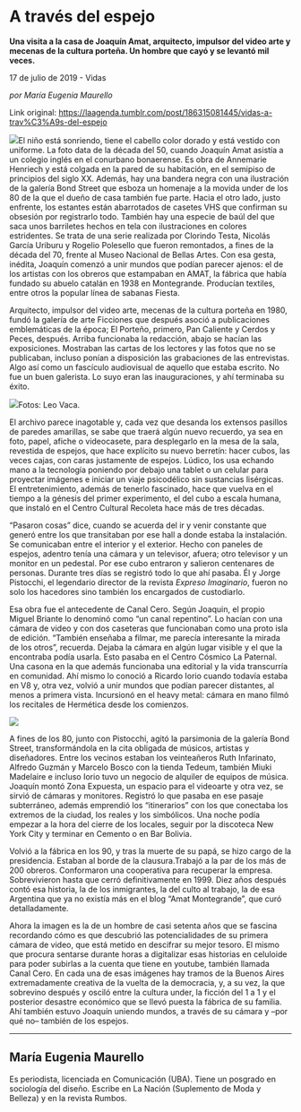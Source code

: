 # A través del espejo

**Una visita a la casa de Joaquín Amat, arquitecto, impulsor del video arte y mecenas de la cultura porteña. Un hombre que cayó y se levantó mil veces.**

17 de julio de 2019 - Vidas

_por María Eugenia Maurello_

Link original: https://laagenda.tumblr.com/post/186315081445/vidas-a-trav%C3%A9s-del-espejo

![](https://64.media.tumblr.com/41a2d94f3f5039c4b7f50f1c9149a021/98305d2f7d29922a-f7/s500x750/952fc318c892f8ac7f2251af14b1ee10b9231f84.jpg)El
niño está sonriendo, tiene el cabello color dorado y está vestido
con uniforme. La foto data de la década del 50, cuando Joaquín Amat
asistía a un colegio inglés en el conurbano bonaerense. Es obra de
Annemarie Henriech y está colgada en la pared de su habitación, en
el semipiso de principios del siglo XX. Además, hay una bandera
negra con una ilustración de la galería Bond Street que esboza un
homenaje a la movida under de los 80 de la que el dueño de casa
también fue parte. Hacia el otro lado, justo enfrente, los estantes
están abarrotados de casetes VHS que confirman su obsesión por
registrarlo todo. También hay una especie de baúl del que saca unos
barriletes hechos en tela con ilustraciones en colores estridentes.
Se trata de una serie realizada por Clorindo Testa, Nicolás García
Uriburu y Rogelio Polesello que fueron remontados, a fines de la
década del 70, frente al Museo Nacional de Bellas Artes.
Con esa gesta, inédita, Joaquín comenzó a unir mundos que podían
parecer ajenos: el de los artistas con los obreros que estampaban en
AMAT, la fábrica que había fundado su abuelo catalán en 1938 en
Montegrande. Producían textiles, entre otros la popular línea de
sabanas Fiesta.

Arquitecto,
impulsor del video arte, mecenas de la cultura porteña en 1980, fundó
la galería de arte Ficciones que después asoció a publicaciones
emblemáticas de la época; El Porteño, primero, Pan Caliente y
Cerdos y Peces, después. Arriba funcionaba la redacción, abajo se
hacían las exposiciones. Mostraban las cartas de los lectores y las
fotos que no se publicaban, incluso ponían a disposición las
grabaciones de las entrevistas. Algo así como un fascículo
audiovisual de aquello que estaba escrito. No fue un buen galerista.
Lo suyo eran las inauguraciones, y ahí terminaba su éxito.

![](https://64.media.tumblr.com/c43aa8261de7fd4de35e92b9dfa88708/98305d2f7d29922a-e9/s500x750/3c0102ef2769ec30d4f2df884d78a7a6053468c6.jpg)Fotos: Leo Vaca.

El
archivo parece inagotable y, cada vez que desanda los extensos
pasillos de paredes amarillas, se sabe que traerá algún nuevo recuerdo, ya sea en foto, papel, afiche o videocasete, para desplegarlo en la
mesa de la sala, revestida de espejos, que hace explícito su nuevo
berretín: hacer cubos, las veces cajas, con caras justamente de
espejos. Lúdico, los usa echando mano a la tecnología poniendo por
debajo una tablet o un celular para proyectar imágenes e iniciar un
viaje psicodélico sin sustancias lisérgicas. El entretenimiento, además de tenerlo fascinado, hace que vuelva en el tiempo a la
génesis del primer experimento, el del cubo a escala humana, que
instaló en el Centro Cultural Recoleta hace más de tres décadas.

“Pasaron
cosas” dice, cuando se acuerda del ir y venir constante que generó
entre los que transitaban por ese hall a donde estaba la instalación.
Se comunicaban entre el interior y el exterior. Hecho con paneles de
espejos, adentro tenía una cámara y un televisor, afuera; otro
televisor y un monitor en un pedestal. Por ese cubo entraron y
salieron centenares de personas. Durante tres días se registró todo
lo que ahí pasaba. Él y Jorge Pistocchi, el legendario director de
la revista *Expreso Imaginario*, fueron no solo los hacedores sino
también los encargados de custodiarlo.

Esa
obra fue el antecedente de Canal Cero. Según Joaquin, el propio
Miguel Briante lo denominó como “un canal repentino”. Lo hacían
con una cámara de video y con dos caseteras que funcionaban como una
proto isla de edición. “También enseñaba a filmar, me parecía
interesante la mirada de los otros”, recuerda. Dejaba la cámara en
algún lugar visible y el que la encontraba podía usarla. Esto
pasaba en el Centro Cósmico La Paternal. Una casona en la que además
funcionaba una editorial y la vida transcurría en comunidad. Ahí
mismo lo conoció a Ricardo Iorio cuando todavía estaba en V8 y,
otra vez, volvió a unir mundos que podían parecer distantes, al
menos a primera vista. Incursionó en el heavy metal: cámara en mano
filmó los recitales de Hermética desde los comienzos.

![](https://64.media.tumblr.com/cd52cfa16e6c18c6b7977217cb50f11c/98305d2f7d29922a-dc/s500x750/7dfba03f1f6a1773c901456ef0403362b53721c5.jpg)

A
fines de los 80, junto con Pistocchi, agitó la parsimonia de la
galería Bond Street, transformándola en la cita obligada de músicos,
artistas y diseñadores. Entre los vecinos estaban los veinteañeros
Ruth Infarinato, Alfredo Guzmán y Marcelo Bosco con la tienda
Tedeum, también Miuki Madelaire e incluso Iorio tuvo un negocio de
alquiler de equipos de música. Joaquín montó Zona Expuesta, un
espacio para el videoarte y otra vez, se sirvió de cámaras y
monitores. Registró lo que pasaba en ese pasaje subterráneo, además
emprendió los “itinerarios” con los que conectaba los extremos
de la ciudad, los reales y los simbólicos. Una noche podía empezar
a la hora del cierre de los locales, seguir por la discoteca New York
City y terminar en Cemento o en Bar Bolivia.

Volvió
a la fábrica en los 90, y tras la muerte de su papá, se hizo cargo
de la presidencia. Estaban al borde de la clausura.Trabajó a la par
de los más de 200 obreros. Conformaron una cooperativa para
recuperar la empresa. Sobrevivieron hasta que cerró definitivamente
en 1999. Diez años después contó esa historia, la de los
inmigrantes, la del culto al trabajo, la de esa Argentina que ya no
existía más en el blog “Amat Montegrande”, que curó
detalladamente.

Ahora
la imagen es la de un hombre de casi setenta años que se fascina
recordando cómo es que descubrió las potencialidades de su primera
cámara de video, que está metido en descifrar su mejor tesoro. El
mismo que procura sentarse durante horas a digitalizar esas historias
en celuloide para poder subirlas a la cuenta que tiene en youtube,
también llamada Canal Cero. En cada una de esas imágenes hay tramos
de la Buenos Aires extremadamente creativa de la vuelta de la
democracia, y, a su vez, la que sobrevino después y osciló entre la
cultura under, la ficción del 1 a 1 y el posterior desastre
económico que se llevó puesta la fábrica de su familia. Ahí
también estuvo Joaquín uniendo mundos, a través de su cámara y –por qué no– también de los espejos.



---

María Eugenia Maurello
----------------------

 Es periodista, licenciada en Comunicación (UBA). Tiene un posgrado en sociología del diseño. Escribe en La Nación (Suplemento de Moda y Belleza) y en la revista Rumbos.

